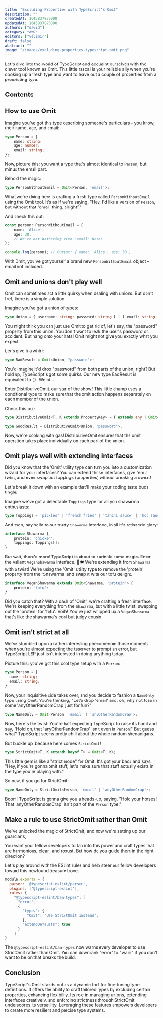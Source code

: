 ```yaml
---
title: "Excluding Properties with TypeScript's Omit"
description: ""
createdAt: 1645837875000
updatedAt: 1645837875000
authors: ["david"]
category: "AWS"
editors: ["velimir"]
draft: false
abstract: ""
image: "/images/excluding-properties-typescript-omit.png"
---
```


Let's dive into the world of TypeScript and acquaint ourselves with the clever tool known as Omit. This little rascal is your reliable ally when you're cooking up a fresh type and want to leave out a couple of properties from a preexisting type.

## Contents

## How to use Omit

Imagine you've got this type describing someone's particulars – you know, their name, age, and email:

```typescript
type Person = {
    name: string;
    age: number;
    email: string;
};
```

Now, picture this: you want a type that's almost identical to `Person`, but minus the email part.

Behold the magic:

```typescript
type PersonWithoutEmail = Omit<Person, 'email'>;

```

What we're doing here is crafting a fresh type called `PersonWithoutEmail` using the Omit tool. It's as if we're saying, "Hey, I'd like a version of `Person`, but without that 'email' thing, alright?"

And check this out:

```typescript
const person: PersonWithoutEmail = {
    name: 'Alice',
    age: 30,
    // We're not bothering with 'email' here!
};

console.log(person); // Output: { name: 'Alice', age: 30 }
```

With Omit, you've got yourself a brand new `PersonWithoutEmail` object – email not included. 

## Omit and unions don't play well

Omit can sometimes act a little quirky when dealing with unions. But don't fret, there is a simple solution.

Imagine you've got a union of types:

```typescript
type Union = { username: string; password: string } | { email: string; }
```

You might think you can just use Omit to get rid of, let's say, the "password" property from this union. You don't want to leak the user's password on accident. But hang onto your hats! Omit might not give you exactly what you expect.

Let's give it a whirl:

```typescript
type BadResult = Omit<Union, "password">;
```

You'd imagine it'd drop "password" from both parts of the union, right? But hold up, TypeScript's got some quirks. Our new type BadResult is equivalent to `{}`. Weird...

Enter DistributiveOmit, our star of the show! This little champ uses a conditional type to make sure that the omit action happens separately on each member of the union.

Check this out:

```typescript
type DistributiveOmit<T, K extends PropertyKey> = T extends any ? Omit<T, K> : never;

type GoodResult = DistributiveOmit<Union, "password">;
```

Now, we're cooking with gas! DistributiveOmit ensures that the omit operation takes place individually on each part of the union.


## Omit plays well with extending interfaces

Did you know that the 'Omit' utility type can turn you into a customization wizard for your interfaces? You can extend those interfaces, give 'em a twist, and even swap out toppings (properties) without breaking a sweat!

Let's break it down with an example that'll make your coding taste buds tingle:

Imagine we've got a delectable `Toppings` type for all you shawarma enthusiasts:

```typescript
type Toppings = 'pickles' | 'french fries' | 'tahini sauce' | 'hot sauce' | 'not ketchup'; 
```

And then, say hello to our trusty `Shawarma` interface, in all it's rotisserie glory:

```typescript
interface Shawarma {
    protein: 'chicken';
    toppings: Toppings[];
}
```

But wait, there's more! TypeScript is about to sprinkle some magic. Enter the valiant `VeganShawarma` interface. 🌱🍽️ We're extending it from `Shawarma` with a twist! We're using the 'Omit' utility type to remove the 'protein' property from the 'Shawarma' and swap it with our tofu delight.

```typescript
interface VeganShawarma extends Omit<Shawarma, 'protein'> {
    protein: 'tofu';
}
```

Did you catch that? With a dash of 'Omit', we're crafting a fresh interface. We're keeping everything from the `Shawarma`, but with a little twist: swapping out the 'protein' for 'tofu'. Voilà! You've just whipped up a `VeganShawarma` that's like the shawarma's cool but judgy cousin.

## Omit isn't strict at all

We've stumbled upon a rather interesting phenomenon: those moments when you're almost expecting the tsserver to prompt an error, but TypeScript LSP just isn't interested in doing anything today.

Picture this: you've got this cool type setup with a `Person`:

```typescript
type Person = {
  name: string;
  email: string;
}
```

Now, your inquisitive side takes over, and you decide to fashion a `NameOnly` type using Omit. You're thinking, "Let's drop 'email' and, oh, why not toss in some 'anyOtherRandomCrap' just for fun?"

```typescript
type NameOnly = Omit<Person, 'email' | 'anyOtherRandomCrap'>;
```

Now, here's the twist: You're half expecting TypeScript to raise its hand and say, "Hold on, that 'anyOtherRandomCrap' isn't even in `Person`!" But guess what? TypeScript seems pretty chill about the whole random shenanigans. 

But buckle up, because here comes `StrictOmit`!

```typescript
type StrictOmit<T, K extends keyof T> = Omit<T, K>;
```

This little gem is like a "strict mode" for Omit. It's got your back and says, "Hey, if you're gonna omit stuff, let's make sure that stuff actually exists in the type you're playing with."

So now, if you go for StrictOmit:

```typescript
type NameOnly = StrictOmit<Person, 'email' | 'anyOtherRandomCrap'>;
```
Boom! TypeScript is gonna give you a heads-up, saying, "Hold your horses! That 'anyOtherRandomCrap' isn't part of the `Person` type."

## Make a rule to use StrictOmit rather than Omit

We've unlocked the magic of StrictOmit, and now we're setting up our guardians, 

You want your fellow developers to tap into this power and craft types that are harmonious, clean, and robust. But how do you guide them in the right direction? 

Let's play around with the ESLint rules and help steer our fellow developers toward this newfound treasure trove.

```javascript
module.exports = {
  parser: '@typescript-eslint/parser',
  plugins: ['@typescript-eslint'],
  rules: {
    "@typescript-eslint/ban-types": [
      "error",
      {
        "types": {
          "Omit": "Use StrictOmit instead",
        },
        "extendDefaults": true
      }
    ]
}
```

The `@typescript-eslint/ban-types` now warns every developer to use StrictOmit rather than Omit. You can downrank "error" to "warn" if you don't want to be on that breaks the build. 

## Conclusion

TypeScript's Omit stands out as a dynamic tool for fine-tuning type definitions. It offers the ability to craft tailored types by excluding certain properties, enhancing flexibility. Its role in managing unions, extending interfaces creatively, and enforcing strictness through StrictOmit underscores its versatility. Leveraging these features empowers developers to create more resilient and precise type systems.
